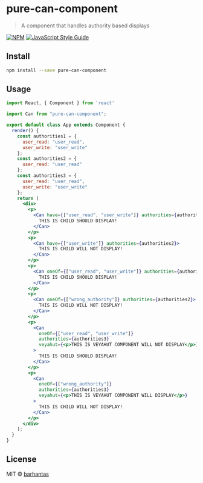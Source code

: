 # pure-can-component

> A component that handles authority based displays

[![NPM](https://img.shields.io/npm/v/pure-can-component.svg)](https://www.npmjs.com/package/pure-can-component) [![JavaScript Style Guide](https://img.shields.io/badge/code_style-standard-brightgreen.svg)](https://standardjs.com)

## Install

```bash
npm install --save pure-can-component
```

## Usage

```jsx
import React, { Component } from 'react'

import Can from "pure-can-component";

export default class App extends Component {
  render() {
    const authorities1 = {
      user_read: "user_read",
      user_write: "user_write"
    };
    const authorities2 = {
      user_read: "user_read"
    };
    const authorities3 = {
      user_read: "user_read",
      user_write: "user_write"
    };
    return (
      <div>
        <p>
          <Can have={["user_read", "user_write"]} authorities={authorities1}>
            THIS IS CHILD SHOULD DISPLAY!
          </Can>
        </p>
        <p>
          <Can have={["user_write"]} authorities={authorities2}>
            THIS IS CHILD WILL NOT DISPLAY!
          </Can>
        </p>
        <p>
          <Can oneOf={["user_read", "user_write"]} authorities={authorities2}>
            THIS IS CHILD SHOULD DISPLAY!
          </Can>
        </p>
        <p>
          <Can oneOf={["wrong_authority"]} authorities={authorities2}>
            THIS IS CHILD WILL NOT DISPLAY!
          </Can>
        </p>
        <p>
          <Can
            oneOf={["user_read", "user_write"]}
            authorities={authorities3}
            veyahut={<p>THIS IS VEYAHUT COMPONENT WILL NOT DISPLAY</p>}
          >
            THIS IS CHILD SHOULD DISPLAY!
          </Can>
        </p>
        <p>
          <Can
            oneOf={["wrong_authority"]}
            authorities={authorities3}
            veyahut={<p>THIS IS VEYAHUT COMPONENT WILL DISPLAY</p>}
          >
            THIS IS CHILD WILL NOT DISPLAY!
          </Can>
        </p>
      </div>
    );
  }
}
```

## License

MIT © [barhantas](https://github.com/barhantas)

